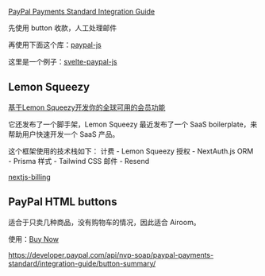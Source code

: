

[PayPal Payments Standard Integration Guide](https://developer.paypal.com/api/nvp-soap/paypal-payments-standard/integration-guide/pps-integration/)

先使用 button 收款，人工处理邮件

再使用下面这个库：[paypal-js](https://github.com/paypal/paypal-js)

这里是一个例子：[svelte-paypal-js](https://github.com/paypal-examples/svelte-paypal-js)


## Lemon Squeezy

[基于Lemon Squeezy开发你的全球可用的会员功能](https://juejin.cn/post/7295613501342433299)

它还发布了一个脚手架，Lemon Squeezy 最近发布了一个 SaaS boilerplate，来帮助用户快速开发一个 SaaS 产品。

这个框架使用的技术栈如下：
计费 - Lemon Squeezy
授权 - NextAuth.js
ORM - Prisma
样式 - Tailwind CSS
邮件 - Resend

[nextjs-billing](https://github.com/lmsqueezy/nextjs-billing)


## PayPal HTML buttons

适合于只卖几种商品，没有购物车的情况，因此适合 Airoom。

使用：[Buy Now](https://developer.paypal.com/api/nvp-soap/paypal-payments-standard/integration-guide/buy-now-step-1/)

https://developer.paypal.com/api/nvp-soap/paypal-payments-standard/integration-guide/button-summary/
